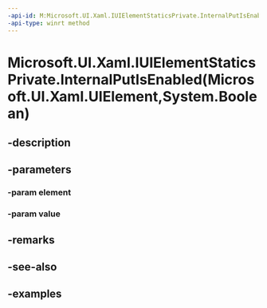 ```yaml
---
-api-id: M:Microsoft.UI.Xaml.IUIElementStaticsPrivate.InternalPutIsEnabled(Microsoft.UI.Xaml.UIElement,System.Boolean)
-api-type: winrt method
---
```


# Microsoft.UI.Xaml.IUIElementStaticsPrivate.InternalPutIsEnabled(Microsoft.UI.Xaml.UIElement,System.Boolean)

<!--
public void InternalPutIsEnabled (Microsoft.UI.Xaml.UIElement element, bool value);
-->


## -description

## -parameters

### -param element

### -param value

## -remarks

## -see-also

## -examples


